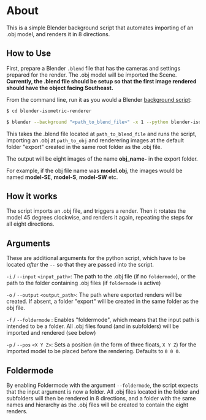 # About

This is a simple Blender background script that automates importing of an .obj model, and renders it in 8 directions.

## How to Use

First, prepare a Blender `.blend` file that has the cameras and settings prepared for the render. The .obj model will be imported the Scene.
**Currently, the .blend file should be setup so that the first image rendered should have the object facing Southeast.**

From the command line, run it as you would a Blender [background script](https://docs.blender.org/manual/en/dev/advanced/command_line/arguments.html):

```sh
$ cd blender-isometric-renderer

$ blender --background "<path_to_blend_file>" -x 1 --python blender-isometric-renderer.py -- -i "<path_to_obj>"
```

This takes the .blend file located at `path_to_blend_file` and runs the script, importing an .obj at `path_to_obj` and renderering images at the default folder "export" created in the same root folder as the .obj file.

The output will be eight images of the name **obj_name-<DIRECTION>** in the export folder.

For example, if the obj file name was **model.obj**, the images would be named **model-SE**, **model-S**, **model-SW** etc.

## How it works

The script imports an .obj file, and triggers a render. Then it rotates the model 45 degrees clockwise, and renders it again, repeating the steps for all eight directions.

## Arguments

These are additional arguments for the python script, which have to be located *after* the `--` so that they are passed into the script.

`-i` / `--input` `<input_path>`: The path to the .obj file (if no `foldermode`), or the path to the folder containing .obj files (if `foldermode` is active)

`-o` / `--output` `<output_path>`: The path where exported renders will be created. If absent, a folder "export" will be created in the same folder as the obj file.

`-f` / `--foldermode` : Enables "foldermode", which means that the input path is intended to be a folder. All .obj files found (and in subfolders) will be imported and rendered (see below)

`-p` / `--pos` `<X Y Z>`: Sets a position (in the form of three floats, `X Y Z`) for the imported model to be placed before the rendering. Defaults to `0 0 0`. 

## Foldermode

By enabling Foldermode with the argument `--foldermode`, the script expects that the input argument is now a folder. 
All .obj files located in the folder and subfolders will then be rendered in 8 directions, and a folder with the same names and hierarchy as the .obj files will be created to contain the eight renders.
